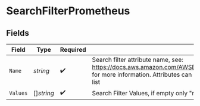 # SearchFilterPrometheus


## Fields

| Field                                                                                                                                                                                                              | Type                                                                                                                                                                                                               | Required                                                                                                                                                                                                           | Description                                                                                                                                                                                                        |
| ------------------------------------------------------------------------------------------------------------------------------------------------------------------------------------------------------------------ | ------------------------------------------------------------------------------------------------------------------------------------------------------------------------------------------------------------------ | ------------------------------------------------------------------------------------------------------------------------------------------------------------------------------------------------------------------ | ------------------------------------------------------------------------------------------------------------------------------------------------------------------------------------------------------------------ |
| `Name`                                                                                                                                                                                                             | *string*                                                                                                                                                                                                           | :heavy_check_mark:                                                                                                                                                                                                 | Search filter attribute name, see: https://docs.aws.amazon.com/AWSEC2/latest/APIReference/API_DescribeInstances.html for more information. Attributes can be manually entered if not present in the drop down list |
| `Values`                                                                                                                                                                                                           | []*string*                                                                                                                                                                                                         | :heavy_check_mark:                                                                                                                                                                                                 | Search Filter Values, if empty only "running" EC2 instances will be returned                                                                                                                                       |